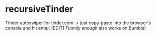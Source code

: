 # recursiveTinder

Tinder autoswiper for tinder.com -> just copy-paste into the browser's console and hit enter.
[EDIT] Funnily enough also works on Bumble!
